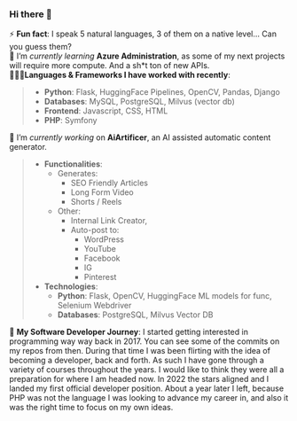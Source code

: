 
### Hi there 👋

⚡ **Fun fact**: I speak 5 natural languages, 3 of them on a native level... Can you guess them?  
🌱 I’m _currently learning_ **Azure Administration**, as some of my next projects will require more compute. And a sh*t ton of new APIs.  
🧑🏻‍💻**Languages & Frameworks I have worked with recently**:  
>* **Python**: Flask, HuggingFace Pipelines, OpenCV, Pandas, Django
>* **Databases**: MySQL, PostgreSQL, Milvus (vector db)
>* **Frontend**: Javascript, CSS, HTML
>* **PHP**: Symfony

🔭 I’m _currently working_ on **AiArtificer**, an AI assisted automatic content generator.  
>* **Functionalities**:
>	* Generates:
>		* SEO Friendly Articles
>		* Long Form Video
>		* Shorts / Reels
>	* Other:
>		* Internal Link Creator, 
>		* Auto-post to:
>			* WordPress
>			* YouTube
>			* Facebook
>			* IG
>			* Pinterest  
>* **Technologies**:
>	  * **Python**: Flask, OpenCV, HuggingFace ML models for func, Selenium Webdriver  
>	  * **Databases**: PostgreSQL, Milvus Vector DB   

🐾 **My Software Developer Journey**: I started getting interested in programming way way back in 2017. You can see some of the commits on my repos from then. During that time I was been flirting with the idea of becoming a developer, back and forth. As such I have gone through a variety of courses throughout the years. I would like to think they were all a preparation for where I am headed now. In 2022 the stars aligned and I landed my first official developer position. About a year later I left, because PHP was not the language I was looking to advance my career in, and also it was the right time to focus on my own ideas.

<!--
**typhoon93/typhoon93** is a ✨ _special_ ✨ repository because its `README.md` (this file) appears on your GitHub profile.

Here are some ideas to get you started:

- 🔭 I’m currently working on ...
- 🌱 I’m currently learning ...
- 👯 I’m looking to collaborate on ...
- 🤔 I’m looking for help with ...
- 💬 Ask me about ...
- 📫 How to reach me: ...
- 😄 Pronouns: ...
- ⚡ Fun fact: ...
-->
